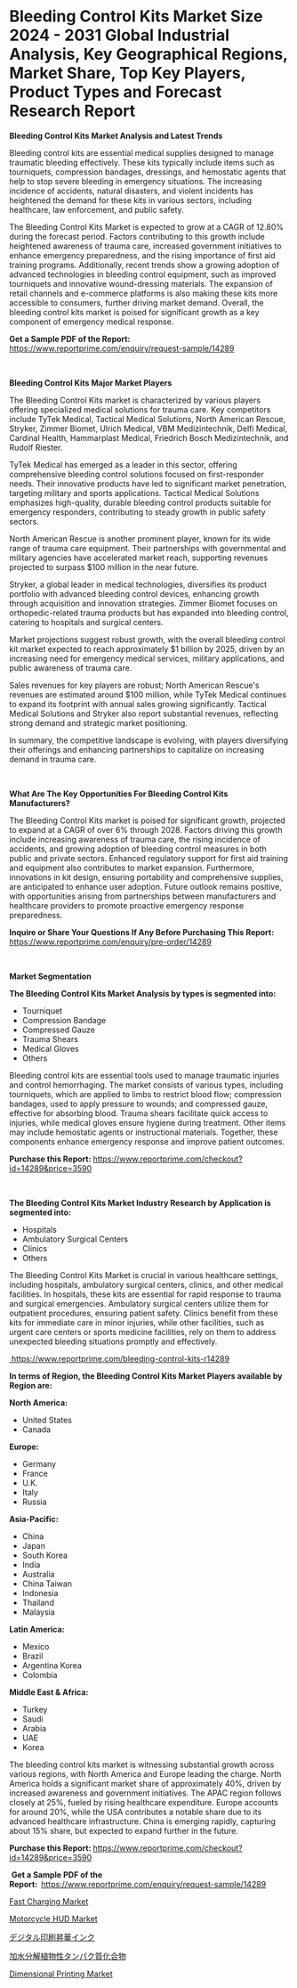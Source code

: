 <p><h1>Bleeding Control Kits Market Size 2024 - 2031 Global Industrial Analysis, Key Geographical Regions, Market Share, Top Key Players, Product Types and Forecast Research Report</h1></p><p><strong>Bleeding Control Kits Market Analysis and Latest Trends</strong></p>
<p><p>Bleeding control kits are essential medical supplies designed to manage traumatic bleeding effectively. These kits typically include items such as tourniquets, compression bandages, dressings, and hemostatic agents that help to stop severe bleeding in emergency situations. The increasing incidence of accidents, natural disasters, and violent incidents has heightened the demand for these kits in various sectors, including healthcare, law enforcement, and public safety.</p><p>The Bleeding Control Kits Market is expected to grow at a CAGR of 12.80% during the forecast period. Factors contributing to this growth include heightened awareness of trauma care, increased government initiatives to enhance emergency preparedness, and the rising importance of first aid training programs. Additionally, recent trends show a growing adoption of advanced technologies in bleeding control equipment, such as improved tourniquets and innovative wound-dressing materials. The expansion of retail channels and e-commerce platforms is also making these kits more accessible to consumers, further driving market demand. Overall, the bleeding control kits market is poised for significant growth as a key component of emergency medical response.</p></p>
<p><strong>Get a Sample PDF of the Report:&nbsp;</strong> <a href="https://www.reportprime.com/enquiry/request-sample/14289">https://www.reportprime.com/enquiry/request-sample/14289</a></p>
<p>&nbsp;</p>
<p><strong>Bleeding Control Kits Major Market Players</strong></p>
<p><p>The Bleeding Control Kits market is characterized by various players offering specialized medical solutions for trauma care. Key competitors include TyTek Medical, Tactical Medical Solutions, North American Rescue, Stryker, Zimmer Biomet, Ulrich Medical, VBM Medizintechnik, Delfi Medical, Cardinal Health, Hammarplast Medical, Friedrich Bosch Medizintechnik, and Rudolf Riester. </p><p>TyTek Medical has emerged as a leader in this sector, offering comprehensive bleeding control solutions focused on first-responder needs. Their innovative products have led to significant market penetration, targeting military and sports applications. Tactical Medical Solutions emphasizes high-quality, durable bleeding control products suitable for emergency responders, contributing to steady growth in public safety sectors.</p><p>North American Rescue is another prominent player, known for its wide range of trauma care equipment. Their partnerships with governmental and military agencies have accelerated market reach, supporting revenues projected to surpass $100 million in the near future.</p><p>Stryker, a global leader in medical technologies, diversifies its product portfolio with advanced bleeding control devices, enhancing growth through acquisition and innovation strategies. Zimmer Biomet focuses on orthopedic-related trauma products but has expanded into bleeding control, catering to hospitals and surgical centers.</p><p>Market projections suggest robust growth, with the overall bleeding control kit market expected to reach approximately $1 billion by 2025, driven by an increasing need for emergency medical services, military applications, and public awareness of trauma care.</p><p>Sales revenues for key players are robust; North American Rescue's revenues are estimated around $100 million, while TyTek Medical continues to expand its footprint with annual sales growing significantly. Tactical Medical Solutions and Stryker also report substantial revenues, reflecting strong demand and strategic market positioning. </p><p>In summary, the competitive landscape is evolving, with players diversifying their offerings and enhancing partnerships to capitalize on increasing demand in trauma care.</p></p>
<p>&nbsp;</p>
<p><strong>What Are The Key Opportunities For Bleeding Control Kits Manufacturers?</strong></p>
<p><p>The Bleeding Control Kits market is poised for significant growth, projected to expand at a CAGR of over 6% through 2028. Factors driving this growth include increasing awareness of trauma care, the rising incidence of accidents, and growing adoption of bleeding control measures in both public and private sectors. Enhanced regulatory support for first aid training and equipment also contributes to market expansion. Furthermore, innovations in kit design, ensuring portability and comprehensive supplies, are anticipated to enhance user adoption. Future outlook remains positive, with opportunities arising from partnerships between manufacturers and healthcare providers to promote proactive emergency response preparedness.</p></p>
<p><strong>Inquire or Share Your Questions If Any Before Purchasing This Report:</strong> <a href="https://www.reportprime.com/enquiry/pre-order/14289">https://www.reportprime.com/enquiry/pre-order/14289</a></p>
<p>&nbsp;</p>
<p><strong>Market Segmentation</strong></p>
<p><strong>The Bleeding Control Kits Market Analysis by types is segmented into:</strong></p>
<p><ul><li>Tourniquet</li><li>Compression Bandage</li><li>Compressed Gauze</li><li>Trauma Shears</li><li>Medical Gloves</li><li>Others</li></ul></p>
<p><p>Bleeding control kits are essential tools used to manage traumatic injuries and control hemorrhaging. The market consists of various types, including tourniquets, which are applied to limbs to restrict blood flow; compression bandages, used to apply pressure to wounds; and compressed gauze, effective for absorbing blood. Trauma shears facilitate quick access to injuries, while medical gloves ensure hygiene during treatment. Other items may include hemostatic agents or instructional materials. Together, these components enhance emergency response and improve patient outcomes.</p></p>
<p><strong>Purchase this Report:&nbsp;</strong><a href="https://www.reportprime.com/checkout?id=14289&price=3590">https://www.reportprime.com/checkout?id=14289&price=3590</a></p>
<p>&nbsp;</p>
<p><strong>The Bleeding Control Kits Market Industry Research by Application is segmented into:</strong></p>
<p><ul><li>Hospitals</li><li>Ambulatory Surgical Centers</li><li>Clinics</li><li>Others</li></ul></p>
<p><p>The Bleeding Control Kits Market is crucial in various healthcare settings, including hospitals, ambulatory surgical centers, clinics, and other medical facilities. In hospitals, these kits are essential for rapid response to trauma and surgical emergencies. Ambulatory surgical centers utilize them for outpatient procedures, ensuring patient safety. Clinics benefit from these kits for immediate care in minor injuries, while other facilities, such as urgent care centers or sports medicine facilities, rely on them to address unexpected bleeding situations promptly and effectively.</p></p>
<p><a href="https://www.reportprime.com/bleeding-control-kits-r14289">&nbsp;https://www.reportprime.com/bleeding-control-kits-r14289</a></p>
<p><strong>In terms of Region, the Bleeding Control Kits Market Players available by Region are:</strong></p>
<p>
    <p> <strong> North America: </strong>
        <ul>
            <li>United States</li>
            <li>Canada</li>
        </ul>
        </p> 
    <p> <strong> Europe: </strong>
        <ul>
            <li>Germany</li>
            <li>France</li>
            <li>U.K.</li>
            <li>Italy</li>
            <li>Russia</li>
        </ul>
        </p> 
    <p> <strong> Asia-Pacific: </strong>
        <ul>
            <li>China</li>
            <li>Japan</li>
            <li>South Korea</li>
            <li>India</li>
            <li>Australia</li>
            <li>China Taiwan</li>
            <li>Indonesia</li>
            <li>Thailand</li>
            <li>Malaysia</li>
        </ul>
        </p> 
    <p> <strong> Latin America: </strong>
        <ul>
            <li>Mexico</li>
            <li>Brazil</li>
            <li>Argentina Korea</li>
            <li>Colombia</li>
        </ul>
        </p> 
    <p> <strong> Middle East & Africa: </strong>
        <ul>
            <li>Turkey</li>
            <li>Saudi</li>
            <li>Arabia</li>
            <li>UAE</li>
            <li>Korea</li>
        </ul>
    </p>
    </p>
<p><p>The bleeding control kits market is witnessing substantial growth across various regions, with North America and Europe leading the charge. North America holds a significant market share of approximately 40%, driven by increased awareness and government initiatives. The APAC region follows closely at 25%, fueled by rising healthcare expenditure. Europe accounts for around 20%, while the USA contributes a notable share due to its advanced healthcare infrastructure. China is emerging rapidly, capturing about 15% share, but expected to expand further in the future.</p></p>
<p><strong>Purchase this Report: </strong><a href="https://www.reportprime.com/checkout?id=14289&price=3590">https://www.reportprime.com/checkout?id=14289&price=3590</a></p>
<p>&nbsp;<strong>Get a Sample PDF of the Report:&nbsp;&nbsp;</strong><a href="https://www.reportprime.com/enquiry/request-sample/14289">https://www.reportprime.com/enquiry/request-sample/14289</a></p>
<p><strong></strong></p>
<p><p><a href="https://issuu.com/reportprime-2/docs/fast-charging-market-size-2030.pptx_5b6f30a17061e3">Fast Charging Market</a></p><p><a href="https://www.linkedin.com/pulse/global-motorcycle-hud-market-exploring-share-trends-future-growth-kskxc?trackingId=5zE147AnQvuFeCR%2FZC8DAQ%3D%3D">Motorcycle HUD Market</a></p><p><a href="https://medium.com/@emmittkutch2023/digital-printing-sublimation-ink-market-%E3%81%AE%E3%82%B0%E3%83%AD%E3%83%BC%E3%83%90%E3%83%AB%E5%B8%82%E5%A0%B4%E6%A6%82%E8%A6%81%E3%81%AF-%E4%B8%96%E7%95%8C%E3%81%8A%E3%82%88%E3%81%B3%E4%B8%BB%E8%A6%81%E5%B8%82%E5%A0%B4%E3%81%AB%E3%81%8A%E3%81%91%E3%82%8B%E6%A5%AD%E7%95%8C%E3%81%AB%E5%BD%B1%E9%9F%BF%E3%82%92%E4%B8%8E%E3%81%88%E3%82%8B%E4%B8%BB%E8%A6%81%E3%81%AA%E3%83%88%E3%83%AC%E3%83%B3%E3%83%89%E3%81%AB%E3%81%A4%E3%81%84%E3%81%A6-%E7%8B%AC%E8%87%AA%E3%81%AE%E8%A6%96%E7%82%B9%E3%82%92%E6%8F%90%E4%BE%9B%E3%81%97%E3%81%BE%E3%81%99-044a996ee55d">デジタル印刷昇華インク</a></p><p><a href="https://medium.com/@emmittkutch2023/hydrolyzed-vegetable-protein-compound-market-%E3%81%AF-%E3%82%B3%E3%82%B9%E3%83%88%E7%AE%A1%E7%90%86%E3%81%A8%E5%8A%B9%E7%8E%87%E5%90%91%E4%B8%8A%E3%82%92%E5%84%AA%E5%85%88%E3%81%97%E3%81%BE%E3%81%99-%E3%81%95%E3%82%89%E3%81%AB-%E5%A0%B1%E5%91%8A%E6%9B%B8%E3%81%AF%E5%B8%82%E5%A0%B4%E3%81%AE%E9%9C%80%E8%A6%81%E9%9D%A2%E3%81%A8%E4%BE%9B%E7%B5%A6%E9%9D%A2%E3%81%AE%E4%B8%A1%E6%96%B9%E3%82%92%E3%82%AB%E3%83%90%E3%83%BC%E3%81%97%E3%81%A6%E3%81%84%E3%81%BE%E3%81%99-996e121cfedd">加水分解植物性タンパク質化合物</a></p><p><a href="https://github.com/AfsanaMia652/Market-Research-Report-List-1/blob/main/dimensional-printing-market.md">Dimensional Printing Market</a></p></p>